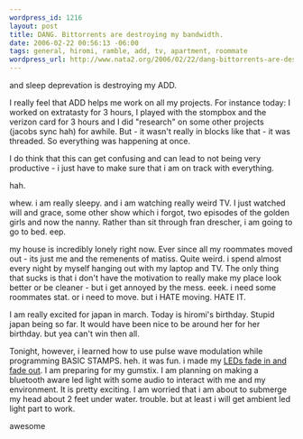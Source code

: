 ```yaml
--- 
wordpress_id: 1216
layout: post
title: DANG. Bittorrents are destroying my bandwidth.
date: 2006-02-22 00:56:13 -06:00
tags: general, hiromi, ramble, add, tv, apartment, roommate
wordpress_url: http://www.nata2.org/2006/02/22/dang-bittorrents-are-destroying-my-bandwidth/
---
```

and sleep deprevation is destroying my ADD.

I really feel that ADD helps me work on all my projects. For instance today: I worked on extratasty for 3 hours, I played with the stompbox and the verizon card for 3 hours and I did "research" on some other projects (jacobs sync hah) for awhile. But - it wasn't really in blocks like that - it was threaded. So everything was happening at once.

I do think that this can get confusing and can lead to not being very productive - i just have to make sure that i am on track with everything.

hah.

whew. i am really sleepy. and i am watching really weird TV. I just watched will and grace, some other show which i forgot, two episodes of the golden girls and now the nanny. Rather than sit through fran drescher, i am going to go to bed. eep.

my house is incredibly lonely right now. Ever since all my roommates moved out - its just me and the remenents of matiss. Quite weird. i spend almost every night by myself hanging out with my laptop and TV. The only thing that sucks is that i don't have the motivation to really make my place look better or be cleaner - but i get annoyed by the mess. eeek. i need some roommates stat. or i need to move. but i HATE moving. HATE IT.

I am really excited for japan in march. Today is hiromi's birthday. Stupid japan being so far. It would have been nice to be around her for her birthday. but yea can't win then all.

Tonight, however, i learned how to use pulse wave modulation while programming BASIC STAMPS. heh. it was fun. i made my <a href="http://flickr.com/photos/natatwo/102881174/">LEDs fade in and fade out</a>. I am preparing for my gumstix. I am planning on making a bluetooth aware led light with some audio to interact with me and my environment. It is pretty exciting. I am worried that i am about to submerge my head about 2 feet under water. trouble. but at least i will get ambient led light part to work.

awesome
